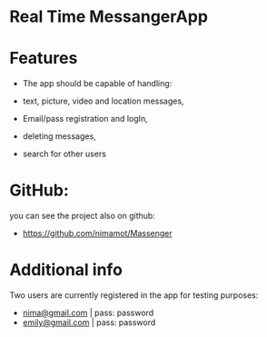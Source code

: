 # Real Time MessangerApp


# Features
- The app should be capable of handling:

- text, picture, video and location messages,                                    
- Email/pass registration and logIn,
- deleting messages,
- search for other users



# GitHub:
you can see the project also on github:
- https://github.com/nimamot/Massenger



# Additional info
Two users are currently registered in the app for testing purposes:
- nima@gmail.com  |   pass: password
- emily@gmail.com  |   pass: password
